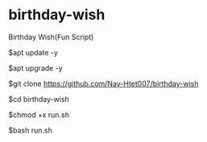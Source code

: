 # birthday-wish
Birthday Wish(Fun Script)


$apt update -y

$apt upgrade -y

$git clone https://github.com/Nay-Htet007/birthday-wish

$cd birthday-wish

$chmod +x run.sh

$bash run.sh
